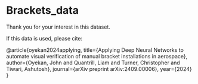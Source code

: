 # Brackets_data
Thank you for your interest in this dataset. 

If this data is used, please cite: 

@article{oyekan2024applying,
  title={Applying Deep Neural Networks to automate visual verification of manual bracket installations in aerospace},
  author={Oyekan, John and Quantrill, Liam and Turner, Christopher and Tiwari, Ashutosh},
  journal={arXiv preprint arXiv:2409.00006},
  year={2024}
}
